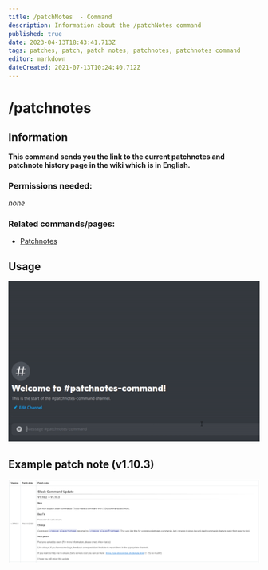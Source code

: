 ```yaml
---
title: /patchNotes  - Command
description: Information about the /patchNotes command
published: true
date: 2023-04-13T18:43:41.713Z
tags: patches, patch, patch notes, patchnotes, patchnotes command
editor: markdown
dateCreated: 2021-07-13T10:24:40.712Z
---
```


# /patchnotes

## Information

**This command sends you the link to the current patchnotes and patchnote history page in the wiki which is in English.**

### Permissions needed: 

*none*

### Related commands/pages:

-   [Patchnotes](/en/patchnotes/)

## Usage

![](/patchnotes-command.gif)

## Example patch note (v1.10.3)

![](/patchnotes-example.png)